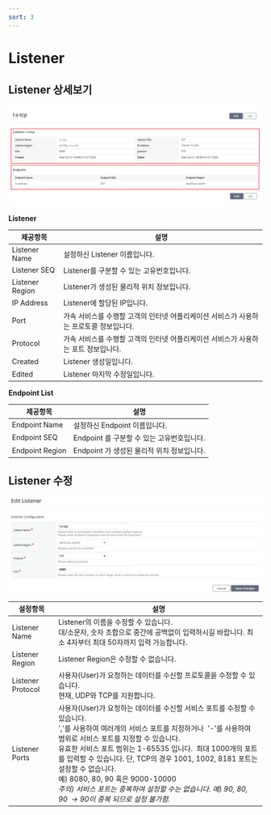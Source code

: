 ```yaml
---
sort: 3
---
```


# Listener

## Listener 상세보기

![Listener 상세보기](/images/Listener_Details.png)

**Listener**

| 제공항목  | 설명  |
|---|---|
| Listener Name  | 설정하신 Listener 이름입니다.  |
| Listener SEQ  | Listener를 구분할 수 있는 고유번호입니다.  |
| Listener Region  | Listener가 생성된 물리적 위치 정보입니다.  |
| IP Address  | Listener에 할당된 IP입니다.  |
| Port  | 가속 서비스를 수행할 고객의 인터넷 어플리케이션 서비스가 사용하는 프로토콜 정보입니다.  |
| Protocol  | 가속 서비스를 수행할 고객의 인터넷 어플리케이션 서비스가 사용하는 포트 정보입니다.  |
| Created  | Listener 생성일입니다.  |
| Edited  | Listener 마지막 수정일입니다.   |

**Endpoint List**

| 제공항목  | 설명  |
|---|---|
| Endpoint Name  | 설정하신 Endpoint 이름입니다.  |
| Endpoint SEQ  | Endpoint 를 구분할 수 있는 고유번호입니다.  |
| Endpoint Region  | Endpoint 가 생성된 물리적 위치 정보입니다. |

## Listener 수정

![Listener 수정화면](/images/Listener_Edit.png)

| 설정항목  | 설명  |
|---  |---|
| Listener Name  | Listener의 이름을 수정할 수 있습니다.<br> 대/소문자, 숫자 조합으로 중간에 공백없이 입력하시길 바랍니다. 최소 4자부터 최대 50자까지 입력 가능합니다.    |
| Listener Region  | Listener Region은 수정할 수 없습니다.   |
| Listener Protocol  | 사용자(User)가 요청하는 데이터를 수신할 프로토콜을 수정할 수 있습니다.<br> 현재, UDP와 TCP를 지원합니다.  |
| Listener Ports  | 사용자(User)가 요청하는 데이터를 수신할 서비스 포트를 수정할 수 있습니다.<br> ','를 사용하여 여러개의 서비스 포트를 지정하거나  '-'를 사용하여 범위로 서비스 포트를 지정할 수 있습니다.<br> 유효한 서비스 포트 범위는 1-65535 입니다.  최대 1000개의 포트를 입력할 수 있습니다. 단, TCP의 경우 1001, 1002, 8181 포트는 설정할 수 없습니다.<br> 예) 8080, 80, 90 혹은 9000-10000<br> *주의) 서비스 포트는 중복하여 설정할 수는 없습니다. 예) 90, 80, 90  → 90이 중복 되므로 설정 불가함.* |


